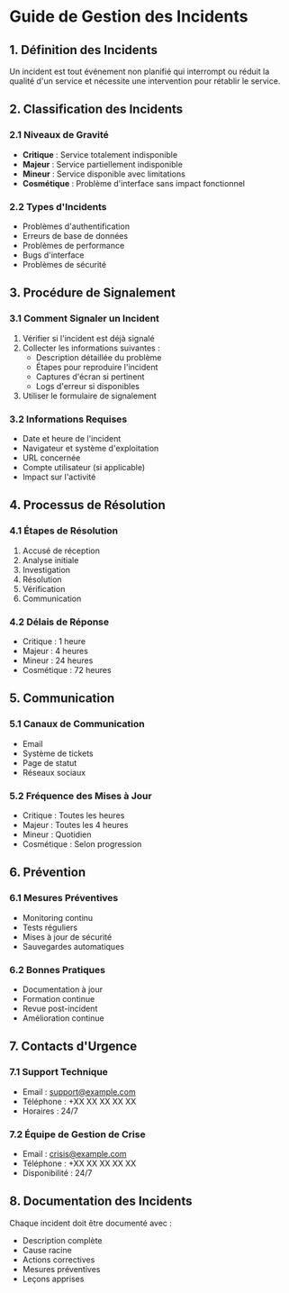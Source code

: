 # Guide de Gestion des Incidents

## 1. Définition des Incidents
Un incident est tout événement non planifié qui interrompt ou réduit la qualité d'un service et nécessite une intervention pour rétablir le service.

## 2. Classification des Incidents

### 2.1 Niveaux de Gravité
- **Critique** : Service totalement indisponible
- **Majeur** : Service partiellement indisponible
- **Mineur** : Service disponible avec limitations
- **Cosmétique** : Problème d'interface sans impact fonctionnel

### 2.2 Types d'Incidents
- Problèmes d'authentification
- Erreurs de base de données
- Problèmes de performance
- Bugs d'interface
- Problèmes de sécurité

## 3. Procédure de Signalement

### 3.1 Comment Signaler un Incident
1. Vérifier si l'incident est déjà signalé
2. Collecter les informations suivantes :
   - Description détaillée du problème
   - Étapes pour reproduire l'incident
   - Captures d'écran si pertinent
   - Logs d'erreur si disponibles
3. Utiliser le formulaire de signalement

### 3.2 Informations Requises
- Date et heure de l'incident
- Navigateur et système d'exploitation
- URL concernée
- Compte utilisateur (si applicable)
- Impact sur l'activité

## 4. Processus de Résolution

### 4.1 Étapes de Résolution
1. Accusé de réception
2. Analyse initiale
3. Investigation
4. Résolution
5. Vérification
6. Communication

### 4.2 Délais de Réponse
- Critique : 1 heure
- Majeur : 4 heures
- Mineur : 24 heures
- Cosmétique : 72 heures

## 5. Communication

### 5.1 Canaux de Communication
- Email
- Système de tickets
- Page de statut
- Réseaux sociaux

### 5.2 Fréquence des Mises à Jour
- Critique : Toutes les heures
- Majeur : Toutes les 4 heures
- Mineur : Quotidien
- Cosmétique : Selon progression

## 6. Prévention

### 6.1 Mesures Préventives
- Monitoring continu
- Tests réguliers
- Mises à jour de sécurité
- Sauvegardes automatiques

### 6.2 Bonnes Pratiques
- Documentation à jour
- Formation continue
- Revue post-incident
- Amélioration continue

## 7. Contacts d'Urgence

### 7.1 Support Technique
- Email : support@example.com
- Téléphone : +XX XX XX XX XX
- Horaires : 24/7

### 7.2 Équipe de Gestion de Crise
- Email : crisis@example.com
- Téléphone : +XX XX XX XX XX
- Disponibilité : 24/7

## 8. Documentation des Incidents
Chaque incident doit être documenté avec :
- Description complète
- Cause racine
- Actions correctives
- Mesures préventives
- Leçons apprises 